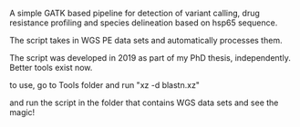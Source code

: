 A simple GATK based pipeline for detection of variant calling, drug resistance profiling and species delineation based on hsp65 sequence.

The script takes in WGS PE data sets and automatically processes them.

The script was developed in 2019 as part of my PhD thesis, independently. Better tools exist now. 

to use, go to Tools folder and run "xz -d blastn.xz"

and run the script in the folder that contains WGS data sets and see the magic!
